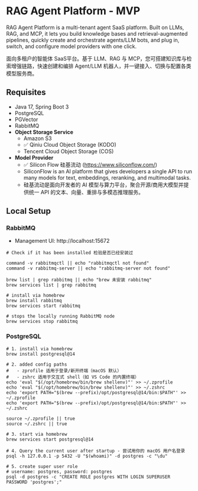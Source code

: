 # RAG Agent Platform - MVP

RAG Agent Platform is a multi-tenant agent SaaS platform. Built on LLMs, RAG, and MCP, it lets you build knowledge bases and retrieval-augmented pipelines, quickly create and orchestrate agents/LLM bots, and plug in, switch, and configure model providers with one click.

面向多租户的智能体 SaaS平台。基于 LLM、RAG 与 MCP，您可搭建知识库与检索增强链路，快速创建和编排 Agent/LLM 机器人，并一键接入、切换与配置各类模型服务商。


## Requisites
- Java 17, Spring Boot 3
- PostgreSQL
- PGVector
- RabbitMQ
- **Object Storage Service**
  - Amazon S3
  - ✅ Qiniu Cloud Object Storage (KODO)
  - Tencent Cloud Object Storage (COS) 
- **Model Provider** 
  - ✅ Silicon Flow 硅基流动 (https://www.siliconflow.com/)
  - SiliconFlow is an AI platform that gives developers a single API to run many models for text, embeddings, reranking, and multimodal tasks.
  - 硅基流动是面向开发者的 AI 模型与算力平台，聚合开源/商用大模型并提供统一 API 的文本、向量、重排与多模态推理服务。

## Local Setup
### RabbitMQ

- Management UI: http://localhost:15672

```shell
# Check if it has been installed 检验是否已经安装过

command -v rabbitmqctl || echo "rabbitmqctl not found"
command -v rabbitmq-server || echo "rabbitmq-server not found"

brew list | grep rabbitmq || echo "brew 未安装 rabbitmq"
brew services list | grep rabbitmq

# install via homebrew
brew install rabbitmq
brew services start rabbitmq      

# stops the locally running RabbitMQ node
brew services stop rabbitmq
```

### PostgreSQL

```shell
# 1. install via homebrew
brew install postgresql@14

# 2. added config paths
#   - zprofile 适用于登录/新开终端（macOS 默认）
#   - zshrc 适用于交互式 shell（如 VS Code 的内置终端）
echo 'eval "$(/opt/homebrew/bin/brew shellenv)"' >> ~/.zprofile
echo 'eval "$(/opt/homebrew/bin/brew shellenv)"' >> ~/.zshrc
echo 'export PATH="$(brew --prefix)/opt/postgresql@14/bin:$PATH"' >> ~/.zprofile
echo 'export PATH="$(brew --prefix)/opt/postgresql@14/bin:$PATH"' >> ~/.zshrc

source ~/.zprofile || true
source ~/.zshrc || true

# 3. start via homebrew
brew services start postgresql@14

# 4. Query the current user after startup - 尝试用你的 macOS 用户名登录
psql -h 127.0.0.1 -p 5432 -U "$(whoami)" -d postgres -c "\du"

# 5. create super user role 
# username: postgres, password: postgres
psql -d postgres -c "CREATE ROLE postgres WITH LOGIN SUPERUSER PASSWORD 'postgres';"
```
